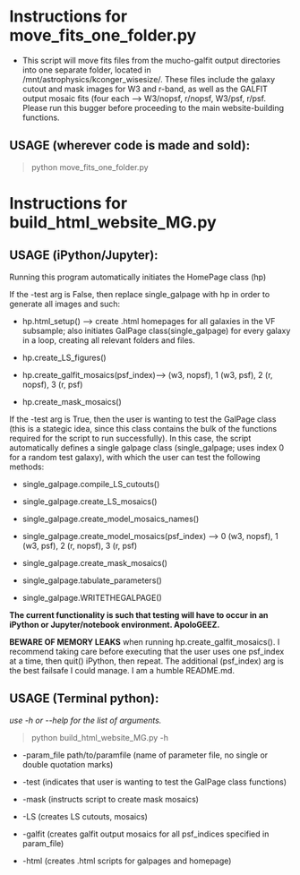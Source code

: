 # Instructions for move_fits_one_folder.py

- This script will move fits files from the mucho-galfit output directories into one separate folder, located in /mnt/astrophysics/kconger_wisesize/. These files include the galaxy cutout and mask images for W3 and r-band, as well as the GALFIT output mosaic fits (four each --> W3/nopsf, r/nopsf, W3/psf, r/psf. Please run this bugger before proceeding to the main website-building functions.

## USAGE (wherever code is made and sold):

   > python move_fits_one_folder.py


# Instructions for build_html_website_MG.py

## USAGE (iPython/Jupyter):

Running this program automatically initiates the HomePage class (hp)
    
If the -test arg is False, then replace single_galpage with hp in order to generate all images and such:
           
- hp.html_setup() --> create .html homepages for all galaxies in the VF subsample; also initiates GalPage class(single_galpage) for every galaxy in a loop, creating all relevant folders and files.
           
- hp.create_LS_figures()
           
- hp.create_galfit_mosaics(psf_index)--> (w3, nopsf), 1 (w3, psf), 2 (r, nopsf), 3 (r, psf)
           
- hp.create_mask_mosaics()
   
If the -test arg is True, then the user is wanting to test the GalPage class (this is a stategic idea, since this class contains the bulk of the functions required for the script to run successfully). In this case, the script automatically defines a single galpage class (single_galpage; uses index 0 for a random test galaxy), with which the user can test the following methods:
            
- single_galpage.compile_LS_cutouts()
            
- single_galpage.create_LS_mosaics()
            
- single_galpage.create_model_mosaics_names()
            
- single_galpage.create_model_mosaics(psf_index) --> 0 (w3, nopsf), 1 (w3, psf), 2 (r, nopsf), 3 (r, psf)
            
- single_galpage.create_mask_mosaics()
            
- single_galpage.tabulate_parameters()
           
- single_galpage.WRITETHEGALPAGE()
            
**The current functionality is such that testing will have to occur in an iPython or Jupyter/notebook environment. ApoloGEEZ.**

**BEWARE OF MEMORY LEAKS** when running hp.create_galfit_mosaics(). I recommend taking care before executing that the user uses one psf_index at a time, then quit() iPython, then repeat. The additional (psf_index) arg is the best failsafe I could manage. I am a humble README.md. 

## USAGE (Terminal python):

*use -h or --help for the list of arguments.*

   > python build_html_website_MG.py -h
   
- -param_file path/to/paramfile (name of parameter file, no single or double quotation marks)
   
- -test (indicates that user is wanting to test the GalPage class functions)
   
- -mask (instructs script to create mask mosaics)
   
- -LS (creates LS cutouts, mosaics)
   
- -galfit (creates galfit output mosaics for all psf_indices specified in param_file)
   
- -html (creates .html scripts for galpages and homepage)
